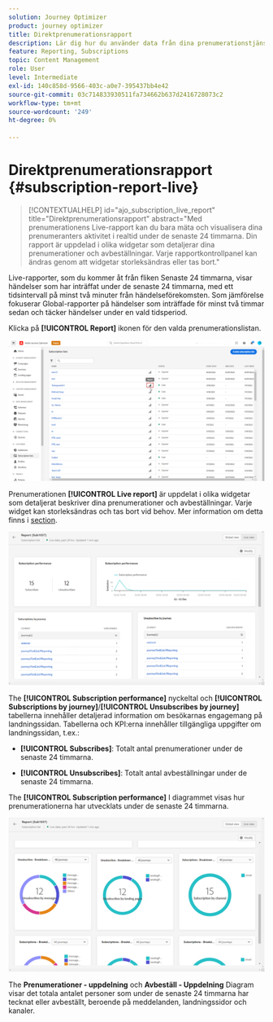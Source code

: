 ```yaml
---
solution: Journey Optimizer
product: journey optimizer
title: Direktprenumerationsrapport
description: Lär dig hur du använder data från dina prenumerationstjänster med prenumerationsrapporten
feature: Reporting, Subscriptions
topic: Content Management
role: User
level: Intermediate
exl-id: 140c858d-9566-403c-a0e7-395437bb4e42
source-git-commit: 03c714833930511fa734662b637d2416728073c2
workflow-type: tm+mt
source-wordcount: '249'
ht-degree: 0%

---
```


# Direktprenumerationsrapport {#subscription-report-live}

>[!CONTEXTUALHELP]
>id="ajo_subscription_live_report"
>title="Direktprenumerationsrapport"
>abstract="Med prenumerationens Live-rapport kan du bara mäta och visualisera dina prenumeranters aktivitet i realtid under de senaste 24 timmarna. Din rapport är uppdelad i olika widgetar som detaljerar dina prenumerationer och avbeställningar. Varje rapportkontrollpanel kan ändras genom att widgetar storleksändras eller tas bort."

Live-rapporter, som du kommer åt från fliken Senaste 24 timmarna, visar händelser som har inträffat under de senaste 24 timmarna, med ett tidsintervall på minst två minuter från händelseförekomsten. Som jämförelse fokuserar Global-rapporter på händelser som inträffade för minst två timmar sedan och täcker händelser under en vald tidsperiod.

Klicka på **[!UICONTROL Report]** ikonen för den valda prenumerationslistan.

![](assets/subscription_report_7.png)

Prenumerationen **[!UICONTROL Live report]** är uppdelat i olika widgetar som detaljerat beskriver dina prenumerationer och avbeställningar. Varje widget kan storleksändras och tas bort vid behov. Mer information om detta finns i [section](live-report.md).

![](assets/subscription_report_3.png)

The **[!UICONTROL Subscription performance]** nyckeltal och **[!UICONTROL Subscriptions by journey]**/**[!UICONTROL Unsubscribes by journey]** tabellerna innehåller detaljerad information om besökarnas engagemang på landningssidan. Tabellerna och KPI:erna innehåller tillgängliga uppgifter om landningssidan, t.ex.:

* **[!UICONTROL Subscribes]**: Totalt antal prenumerationer under de senaste 24 timmarna.

* **[!UICONTROL Unsubscribes]**: Totalt antal avbeställningar under de senaste 24 timmarna.

The **[!UICONTROL Subscription performance]** I diagrammet visas hur prenumerationerna har utvecklats under de senaste 24 timmarna.

![](assets/subscription_report_4.png)

The **Prenumerationer - uppdelning** och **Avbeställ - Uppdelning** Diagram visar det totala antalet personer som under de senaste 24 timmarna har tecknat eller avbeställt, beroende på meddelanden, landningssidor och kanaler.
